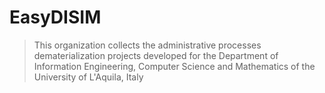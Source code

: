 # EasyDISIM

> This organization collects the administrative processes dematerialization projects 
> developed for the Department of Information Engineering, Computer Science and Mathematics 
> of the University of L'Aquila, Italy
